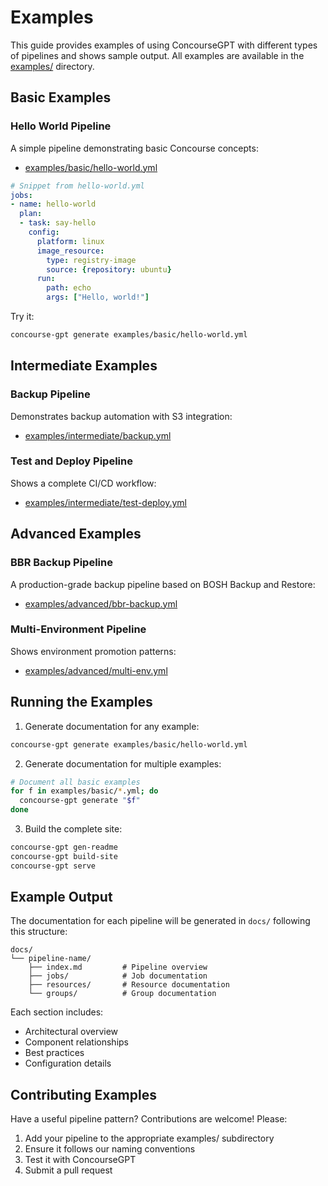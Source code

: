 # Examples

This guide provides examples of using ConcourseGPT with different types of pipelines and shows sample output. All examples are available in the [examples/](../examples/) directory.

## Basic Examples

### Hello World Pipeline
A simple pipeline demonstrating basic Concourse concepts:
- [examples/basic/hello-world.yml](../examples/basic/hello-world.yml)

```yaml
# Snippet from hello-world.yml
jobs:
- name: hello-world
  plan:
  - task: say-hello
    config:
      platform: linux
      image_resource:
        type: registry-image
        source: {repository: ubuntu}
      run:
        path: echo
        args: ["Hello, world!"]
```

Try it:
```bash
concourse-gpt generate examples/basic/hello-world.yml
```

## Intermediate Examples

### Backup Pipeline
Demonstrates backup automation with S3 integration:
- [examples/intermediate/backup.yml](../examples/intermediate/backup.yml)

### Test and Deploy Pipeline
Shows a complete CI/CD workflow:
- [examples/intermediate/test-deploy.yml](../examples/intermediate/test-deploy.yml)

## Advanced Examples

### BBR Backup Pipeline
A production-grade backup pipeline based on BOSH Backup and Restore:
- [examples/advanced/bbr-backup.yml](../examples/advanced/bbr-backup.yml)

### Multi-Environment Pipeline
Shows environment promotion patterns:
- [examples/advanced/multi-env.yml](../examples/advanced/multi-env.yml)

## Running the Examples

1. Generate documentation for any example:
```bash
concourse-gpt generate examples/basic/hello-world.yml
```

2. Generate documentation for multiple examples:
```bash
# Document all basic examples
for f in examples/basic/*.yml; do
  concourse-gpt generate "$f"
done
```

3. Build the complete site:
```bash
concourse-gpt gen-readme
concourse-gpt build-site
concourse-gpt serve
```

## Example Output

The documentation for each pipeline will be generated in `docs/` following this structure:

```
docs/
└── pipeline-name/
    ├── index.md         # Pipeline overview
    ├── jobs/            # Job documentation
    ├── resources/       # Resource documentation
    └── groups/          # Group documentation
```

Each section includes:
- Architectural overview
- Component relationships
- Best practices
- Configuration details

## Contributing Examples

Have a useful pipeline pattern? Contributions are welcome! Please:
1. Add your pipeline to the appropriate examples/ subdirectory
2. Ensure it follows our naming conventions
3. Test it with ConcourseGPT
4. Submit a pull request
